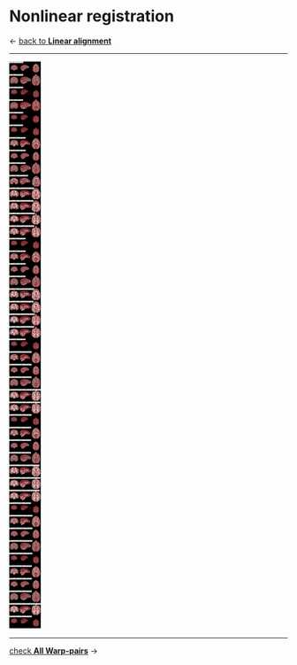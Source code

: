 # Nonlinear registration    

&larr; [back to **Linear alignment**](linear_alignment.md)     

----

![All_nonlinear](images/nonlinear_reg/Nonlinear.png)
   
---

[check **All Warp-pairs**](all_warp_pairs.md) &rarr;    


